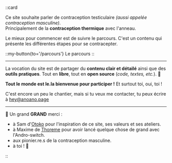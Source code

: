 ::card

  Ce site souhaite parler de contraception testiculaire _(aussi appelée contraception masculine)_.  
  Principalement de la **contraception thermique** avec l'anneau.

  Le mieux pour commencer est de suivre le parcours. C'est un contenu qui présente les différentes étapes pour se contracepter.

  ::my-button{to='/parcours'}
  Le parcours
  ::

  ----

  La vocation du site est de partager du **contenu clair et détailé** ainsi que des **outils pratiques**. Tout en **libre**, tout en **open source** (_code, textes, etc._). 🥳

  **Tout le monde est le.la bienvenue pour participer !** Et surtout toi, oui, toi !

  C'est encore un peu le chantier, mais si tu veux me contacter, tu peux écrire à [hey@anoano.page](mailto:hey@anoano.page)

  ----

  🙏 Un grand **GRAND** merci :

  - à Sam d'[Otoko](https://samflam.notion.site/samflam/Otoko-Contraception-autonome-93fd30b3034d465096fc939959ce01d8) pour l'inspiration de ce site, ses valeurs et ses ateliers.
  - à Maxime de [Thoreme](https://thoreme.com) pour avoir lancé quelque chose de grand avec l'Andro-switch.
  - aux pionier.re.s de la contraception masculine.
  - à toi ! 👏

::
